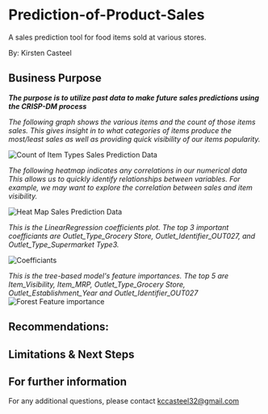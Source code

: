# Prediction-of-Product-Sales
A sales prediction tool for food items sold at various stores.

By: Kirsten Casteel

## Business Purpose
***The purpose is to utilize past data to make future sales predictions using the CRISP-DM process***

*The following graph shows the various items and the count of those items sales. This gives insight in to what categories of items produce the most/least sales as well as providing quick visibility of our items popularity.*

![Count of Item Types Sales Prediction Data](https://github.com/KirstenC32/KirstenC32/assets/145694223/c7b7b0fd-1079-48bc-8833-7b0ef8b0ee7a)

*The following heatmap indicates any correlations in our numerical data This allows us to quickly identify relationships between variables. For example, we may want to explore the correlation between sales and item visibility.* 

![Heat Map Sales Prediction Data](https://github.com/KirstenC32/KirstenC32/assets/145694223/a6c02c03-3925-4cf7-b479-4f782a1bbdc1)

*This is the LinearRegression coefficients plot. The top 3 important coefficiants are Outlet_Type_Grocery Store, Outlet_Identifier_OUT027, and Outlet_Type_Supermarket Type3.*

![Coefficiants](https://github.com/KirstenC32/Prediction-of-Product-Sales/assets/145694223/5f083893-d44c-4cbd-991d-9e8e27ed278a)

*This is the  tree-based model's feature importances. The top 5 are Item_Visibility, Item_MRP, Outlet_Type_Grocery Store, Outlet_Establishment_Year and Outlet_Identifier_OUT027*
![Forest Feature importance](https://github.com/KirstenC32/Prediction-of-Product-Sales/assets/145694223/8b4f4376-9616-4b68-ad71-5bca92f70392)


## Recommendations:


## Limitations & Next Steps


## For further information
For any additional questions, please contact kccasteel32@gmail.com
